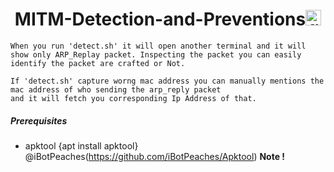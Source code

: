 #
<h1 align="center">
   MITM-Detection-and-Preventions<img src="https://encrypted-tbn0.gstatic.com/images?q=tbn:ANd9GcQeVOteejinhgpZJ_jPME-JwXaH84aHkVLUgVf2mzPgjYn0znu8lQuRpnBVGmt01lmhXLU&usqp=CAU" alt="find-hardcoded" width="25px"></a>
  <br>

</h1>

````
When you run 'detect.sh' it will open another terminal and it will show only ARP_Replay packet. Inspecting the packet you can easily identify the packet are crafted or Not. 

If 'detect.sh' capture worng mac address you can manually mentions the mac address of who sending the arp_reply packet 
and it will fetch you corresponding Ip Address of that.

````
##### Prerequisites
- apktool {apt install apktool} @iBotPeaches(https://github.com/iBotPeaches/Apktool)
<b> Note ! </b> 
